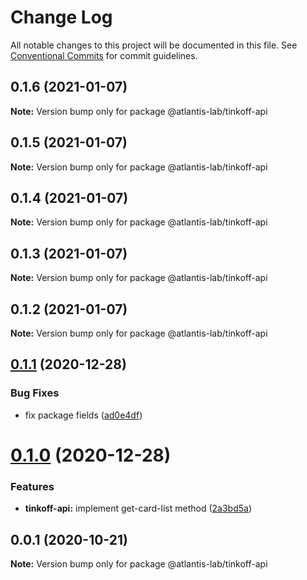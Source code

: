 # Change Log

All notable changes to this project will be documented in this file.
See [Conventional Commits](https://conventionalcommits.org) for commit guidelines.

## 0.1.6 (2021-01-07)

**Note:** Version bump only for package @atlantis-lab/tinkoff-api





## 0.1.5 (2021-01-07)

**Note:** Version bump only for package @atlantis-lab/tinkoff-api





## 0.1.4 (2021-01-07)

**Note:** Version bump only for package @atlantis-lab/tinkoff-api





## 0.1.3 (2021-01-07)

**Note:** Version bump only for package @atlantis-lab/tinkoff-api





## 0.1.2 (2021-01-07)

**Note:** Version bump only for package @atlantis-lab/tinkoff-api





## [0.1.1](https://github.com/Atlantis-Lab/tinkoff-api/compare/@atlantis-lab/tinkoff-api@0.1.0...@atlantis-lab/tinkoff-api@0.1.1) (2020-12-28)


### Bug Fixes

* fix package fields ([ad0e4df](https://github.com/Atlantis-Lab/tinkoff-api/commit/ad0e4df22540f7349e727a060a34a31ff1244ca8))





# [0.1.0](https://github.com/Atlantis-Lab/tinkoff-api/compare/@atlantis-lab/tinkoff-api@0.0.1...@atlantis-lab/tinkoff-api@0.1.0) (2020-12-28)


### Features

* **tinkoff-api:** implement get-card-list method ([2a3bd5a](https://github.com/Atlantis-Lab/tinkoff-api/commit/2a3bd5af3211ed9b8352be3874a6ac074a09690e))





## 0.0.1 (2020-10-21)

**Note:** Version bump only for package @atlantis-lab/tinkoff-api
